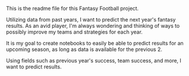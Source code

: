 This is the readme file for this Fantasy Football project.

Utilizing data from past years, I want to predict the next year's fantasy results. As an avid player, I'm always wondering and thinking of ways to possibly improve my teams and strategies for each year.

It is my goal to create notebooks to easily be able to predict results for an upcoming season, as long as data is available for the previous 2.

Using fields such as previous year's success, team success, and more, I want to predict results.
